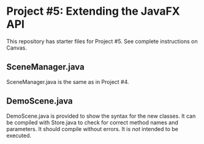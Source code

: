 # Project #5: Extending the JavaFX API
This repository has starter files for Project #5. See complete instructions on Canvas.
## SceneManager.java
SceneManager.java is the same as in Project #4.
## DemoScene.java
DemoScene.java is provided to show the syntax for the new classes. It can be compiled with Store.java to check for correct method names and parameters. It should compile without errors. It is *not* intended to be executed.
